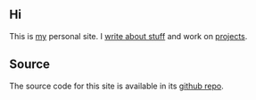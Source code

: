 ## Hi ##

This is [my][0] personal site. I [write about stuff][1] and work on [projects][2].

## Source ##

The source code for this site is available in its [github repo][3].

[0]:/about
[1]:/articles
[2]:/projects
[3]:https://github.com/lorenzo-stoakes/ljs.io
